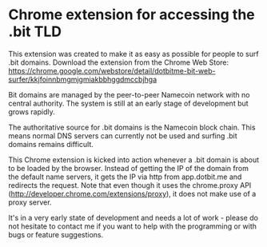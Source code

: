 Chrome extension for accessing the .bit TLD
===========================================

This extension was created to make it as easy as possible for people to surf .bit domains. Download the extension from the Chrome Web Store:
https://chrome.google.com/webstore/detail/dotbitme-bit-web-surfer/kkjfoinnbmgmjgmiakbbhggdmccbjhga

Bit domains are managed by the peer-to-peer Namecoin network with no central authority. The system is still at an early stage of development but grows rapidly.

The authoritative source for .bit domains is the Namecoin block chain. This means normal DNS servers can currently not be used and surfing .bit domains remains difficult.

This Chrome extension is kicked into action whenever a .bit domain is about to be loaded by the browser. Instead of getting the IP of the domain from the default name servers, it gets the IP via http from app.dotbit.me and redirects the request. Note that even though it uses the chrome.proxy API (http://developer.chrome.com/extensions/proxy), it does not make use of a proxy server.

It's in a very early state of development and needs a lot of work - please do not hesitate to contact me if you want to help with the programming or with bugs or feature suggestions.



